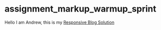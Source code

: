 assignment_markup_warmup_sprint
===============================

Hello I am Andrew, this is my <a href="https://ajames20.github.io/assignment_markup_warmup/.">Responsive Blog Solution</a>
